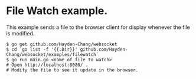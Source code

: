 # File Watch example.

This example sends a file to the browser client for display whenever the file is modified.

    $ go get github.com/Hayden-Chang/websocket
    $ cd `go list -f '{{.Dir}}' github.com/Hayden-Chang/websocket/examples/filewatch`
    $ go run main.go <name of file to watch>
    # Open http://localhost:8080/ .
    # Modify the file to see it update in the browser.
